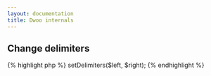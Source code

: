 ```yaml
---
layout: documentation
title: Dwoo internals
---
```


## Change delimiters
<div class="code-box">
{% highlight php %}
<?php
$compiler->setDelimiters($left, $right);
{% endhighlight %}
</div>

